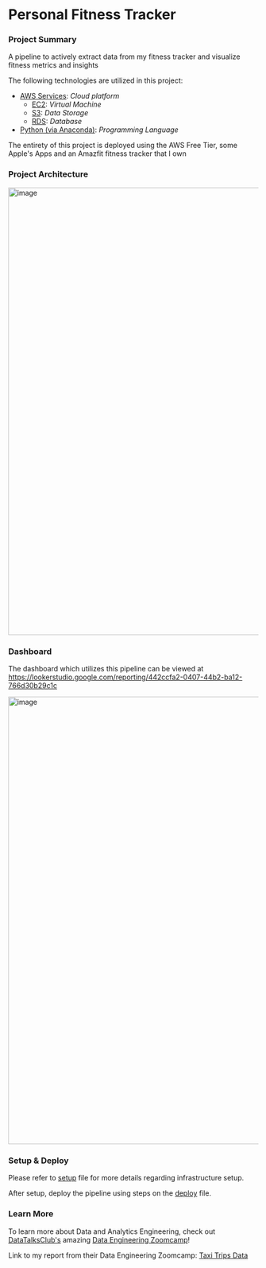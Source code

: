 # Personal Fitness Tracker

### Project Summary

A pipeline to actively extract data from my fitness tracker and visualize fitness metrics and insights

The following technologies are utilized in this project:
- [AWS Services](https://aws.amazon.com/): *Cloud platform*
  - [EC2](https://aws.amazon.com/ec2/?nc2=h_ql_prod_fs_ec2): *Virtual Machine*
  - [S3](https://aws.amazon.com/s3/?nc2=h_ql_prod_fs_s3): *Data Storage*
  - [RDS](https://aws.amazon.com/rds/?nc2=h_ql_prod_fs_rds): *Database*
- [Python (via Anaconda)](https://www.anaconda.com/products/distribution): *Programming Language*

The entirety of this project is deployed using the AWS Free Tier, some Apple's Apps and an Amazfit fitness tracker that I own

### Project Architecture

<img width="900" alt="image" src="https://user-images.githubusercontent.com/54712290/215236846-e726d138-92d1-446e-a966-2ca03e28c450.png">

### Dashboard

The dashboard which utilizes this pipeline can be viewed at https://lookerstudio.google.com/reporting/442ccfa2-0407-44b2-ba12-766d30b29c1c

<img width="900" alt="image" src="https://user-images.githubusercontent.com/54712290/215236893-57c4af7e-1698-461b-b669-f2fc906b9a7d.png">

### Setup & Deploy
Please refer to [setup](setup.md) file for more details regarding infrastructure setup.

After setup, deploy the pipeline using steps on the [deploy](deploy.md) file.

### Learn More
To learn more about Data and Analytics Engineering, check out [DataTalksClub's](https://github.com/DataTalksClub) amazing [Data Engineering Zoomcamp](https://github.com/DataTalksClub/data-engineering-zoomcamp)!

Link to my report from their Data Engineering Zoomcamp: [Taxi Trips Data](https://datastudio.google.com/reporting/d9c8aab0-4ab9-4acf-9444-0135a1eda5ae)
